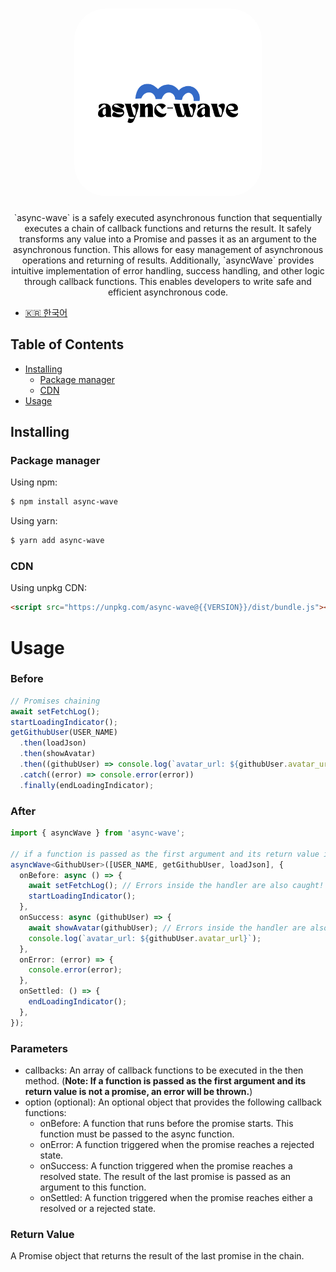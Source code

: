 <h1 align="center">
   <b>
      <img src="assets/async-wave.png" alt="async-wave logo" style="height: 300px; width:300px; border-radius: 50px;"/><br>
   </b>
</h1>

<p align="center">`async-wave` is a safely executed asynchronous function that sequentially executes a chain of callback functions and returns the result. It safely transforms any value into a Promise and passes it as an argument to the asynchronous function. This allows for easy management of asynchronous operations and returning of results. Additionally, `asyncWave` provides intuitive implementation of error handling, success handling, and other logic through callback functions. This enables developers to write safe and efficient asynchronous code.</p>

- [🇰🇷 한국어](./README.md)

## Table of Contents

- [Installing](#installing)
  - [Package manager](#package-manager)
  - [CDN](#cdn)
- [Usage](#usage)

## Installing

### Package manager

Using npm:

```bash
$ npm install async-wave
```

Using yarn:

```bash
$ yarn add async-wave
```

### CDN

Using unpkg CDN:

```html
<script src="https://unpkg.com/async-wave@{{VERSION}}/dist/bundle.js"></script>
```

# Usage

### Before

```ts
// Promises chaining
await setFetchLog();
startLoadingIndicator();
getGithubUser(USER_NAME)
  .then(loadJson)
  .then(showAvatar)
  .then((githubUser) => console.log(`avatar_url: ${githubUser.avatar_url}`))
  .catch((error) => console.error(error))
  .finally(endLoadingIndicator);
```

### After

```typescript
import { asyncWave } from 'async-wave';

// if a function is passed as the first argument and its return value is not a promise, an error will be thrown.
asyncWave<GithubUser>([USER_NAME, getGithubUser, loadJson], {
  onBefore: async () => {
    await setFetchLog(); // Errors inside the handler are also caught! [1]
    startLoadingIndicator();
  },
  onSuccess: async (githubUser) => {
    await showAvatar(githubUser); // Errors inside the handler are also caught! [2]
    console.log(`avatar_url: ${githubUser.avatar_url}`);
  },
  onError: (error) => {
    console.error(error);
  },
  onSettled: () => {
    endLoadingIndicator();
  },
});
```

### Parameters

- callbacks: An array of callback functions to be executed in the then method. (**Note: If a function is passed as the first argument and its return value is not a promise, an error will be thrown.**)
- option (optional): An optional object that provides the following callback functions:
  - onBefore: A function that runs before the promise starts. This function must be passed to the async function.
  - onError: A function triggered when the promise reaches a rejected state.
  - onSuccess: A function triggered when the promise reaches a resolved state. The result of the last promise is passed as an argument to this function.
  - onSettled: A function triggered when the promise reaches either a resolved or a rejected state.

### Return Value

A Promise object that returns the result of the last promise in the chain.
